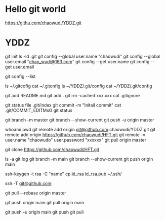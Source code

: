 # Hello git world
https://githu.com/chaowudi/YDDZ.git

# YDDZ

git init
ls -ld .git
git config --global user.name "chaowudi"
git config --global user.email "chao_wudi@163.com"
git config --get user.name
git config --get user.email

git config --list

ls ~/.gitcofig
cat ~/.gitonfig
ls ~/YDDZ/.git/config
cat ~/YDDZ/.git/config

git add README.md
git add .
git rm -cached xxx.xxx
cat .gitignore

git status
file .git/index
git commit -m "Initail commit"
cat .git/COMMIT_EDITMsG
git status

git branch -m master
git branch --show-current
git push -u origin master

whoami
pwd
git remote add origin git@github.com:chaowudi/YDDZ.git
git remote add origin https://github.com/chaowudi/HFT.git
git remote -v
user.name "chaowudo"
user.password "xxxxxx"
git pull origin master


git clone https://github.com/chaowudi/HFT.git

ls -a
git log
git branch -m main 
git branch --show-current
git push origin main

ssh-keygen -t rsa -C "name"
cp id_rsa id_rsa.pub ~/.ssh/

ssh -T git@github.com

git pull --rebase origin master

git push origin main
git pull origin main

git push -u origin main
git push
git pull


